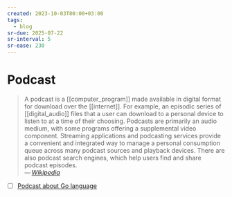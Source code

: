 ```yaml
---
created: 2023-10-03T00:00+03:00
tags:
  - blog
sr-due: 2025-07-22
sr-interval: 5
sr-ease: 230
---
```


# Podcast

> A podcast is a [[computer_program]] made available in digital format for
> download over the [[internet]]. For example, an episodic series of
> [[digital_audio]] files that a user can download to a personal device to
> listen to at a time of their choosing. Podcasts are primarily an audio medium,
> with some programs offering a supplemental video component. Streaming
> applications and podcasting services provide a convenient and integrated way
> to manage a personal consumption queue across many podcast sources and
> playback devices. There are also podcast search engines, which help users find
> and share podcast episodes.\
> — <cite>[Wikipedia](https://en.wikipedia.org/wiki/Podcast)</cite>

- [ ] [Podcast about Go language](https://cdn.changelog.com/uploads/podcast/3/the-changelog-3.mp3)
